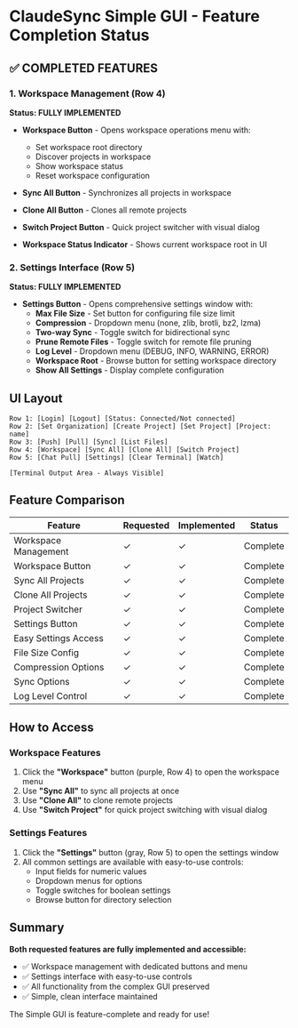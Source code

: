 # ClaudeSync Simple GUI - Feature Completion Status

## ✅ COMPLETED FEATURES

### 1. Workspace Management (Row 4)
**Status: FULLY IMPLEMENTED**

- **Workspace Button** - Opens workspace operations menu with:
  - Set workspace root directory
  - Discover projects in workspace
  - Show workspace status
  - Reset workspace configuration
  
- **Sync All Button** - Synchronizes all projects in workspace
- **Clone All Button** - Clones all remote projects
- **Switch Project Button** - Quick project switcher with visual dialog
- **Workspace Status Indicator** - Shows current workspace root in UI

### 2. Settings Interface (Row 5)
**Status: FULLY IMPLEMENTED**

- **Settings Button** - Opens comprehensive settings window with:
  - **Max File Size** - Set button for configuring file size limit
  - **Compression** - Dropdown menu (none, zlib, brotli, bz2, lzma)
  - **Two-way Sync** - Toggle switch for bidirectional sync
  - **Prune Remote Files** - Toggle switch for remote file pruning
  - **Log Level** - Dropdown menu (DEBUG, INFO, WARNING, ERROR)
  - **Workspace Root** - Browse button for setting workspace directory
  - **Show All Settings** - Display complete configuration

## UI Layout

```
Row 1: [Login] [Logout] [Status: Connected/Not connected]
Row 2: [Set Organization] [Create Project] [Set Project] [Project: name]
Row 3: [Push] [Pull] [Sync] [List Files]
Row 4: [Workspace] [Sync All] [Clone All] [Switch Project] 
Row 5: [Chat Pull] [Settings] [Clear Terminal] [Watch]

[Terminal Output Area - Always Visible]
```

## Feature Comparison

| Feature | Requested | Implemented | Status |
|---------|-----------|-------------|--------|
| Workspace Management | ✓ | ✓ | Complete |
| Workspace Button | ✓ | ✓ | Complete |
| Sync All Projects | ✓ | ✓ | Complete |
| Clone All Projects | ✓ | ✓ | Complete |
| Project Switcher | ✓ | ✓ | Complete |
| Settings Button | ✓ | ✓ | Complete |
| Easy Settings Access | ✓ | ✓ | Complete |
| File Size Config | ✓ | ✓ | Complete |
| Compression Options | ✓ | ✓ | Complete |
| Sync Options | ✓ | ✓ | Complete |
| Log Level Control | ✓ | ✓ | Complete |

## How to Access

### Workspace Features
1. Click the **"Workspace"** button (purple, Row 4) to open the workspace menu
2. Use **"Sync All"** to sync all projects at once
3. Use **"Clone All"** to clone remote projects
4. Use **"Switch Project"** for quick project switching with visual dialog

### Settings Features
1. Click the **"Settings"** button (gray, Row 5) to open the settings window
2. All common settings are available with easy-to-use controls:
   - Input fields for numeric values
   - Dropdown menus for options
   - Toggle switches for boolean settings
   - Browse button for directory selection

## Summary

**Both requested features are fully implemented and accessible:**
- ✅ Workspace management with dedicated buttons and menu
- ✅ Settings interface with easy-to-use controls
- ✅ All functionality from the complex GUI preserved
- ✅ Simple, clean interface maintained

The Simple GUI is feature-complete and ready for use!
